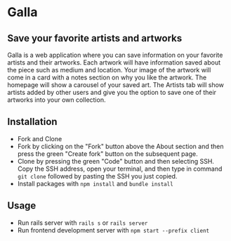# Galla

## Save your favorite artists and artworks

Galla is a web application where you can save information on your favorite artists and their artworks. Each artwork will have information saved about the piece such as medium and location. Your image of the artwork will come in a card with a notes section on why you like the artwork. The homepage will show a carousel of your saved art. The Artists tab will show artists added by other users and give you the option to save one of their artworks into your own collection. 

## Installation

* Fork and Clone
* Fork by clicking on the "Fork" button above the About section and then press the green "Create fork" button on the subsequent page.
* Clone by pressing the green "Code" button and then selecting SSH. Copy the SSH address, open your terminal,  and then type in command ```git clone``` followed by pasting the SSH you just copied.
* Install packages with ```npm install``` and ```bundle install```


## Usage


* Run rails server with ```rails s``` or ```rails server```
* Run frontend development server with ```npm start --prefix client```
